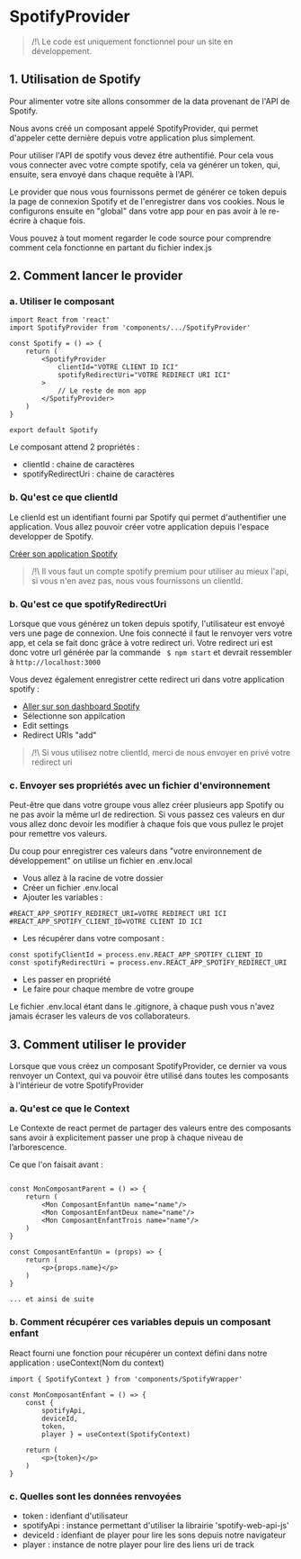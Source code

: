 # SpotifyProvider

> /!\ Le code est uniquement fonctionnel pour un site en développement.

## 1. Utilisation de Spotify
Pour alimenter votre site allons consommer de la data provenant de l'API de Spotify.

Nous avons créé un composant appelé SpotifyProvider, qui permet d'appeler cette dernière depuis votre application plus simplement.

Pour utiliser l'API de spotify vous devez être authentifié. Pour cela vous vous connecter avec votre compte spotify, cela va générer un token, qui, ensuite, sera envoyé dans chaque requête à l'API.

Le provider que nous vous fournissons permet de générer ce token depuis la page de connexion Spotify et de l'enregistrer dans vos cookies. Nous le configurons ensuite en "global" dans votre app pour en pas avoir à le re-écrire à chaque fois.

Vous pouvez à tout moment regarder le code source pour comprendre comment cela fonctionne en partant du fichier index.js


## 2. Comment lancer le provider


### a. Utiliser le composant

```
import React from 'react'
import SpotifyProvider from 'components/.../SpotifyProvider'

const Spotify = () => {
    return (
        <SpotifyProvider 
            clientId="VOTRE CLIENT ID ICI" 
            spotifyRedirectUri="VOTRE REDIRECT URI ICI"
        >
            // Le reste de mon app
        </SpotifyProvider>
    )
}

export default Spotify

```

Le composant attend 2 propriétés :
* clientId : chaine de caractères
* spotifyRedirectUri : chaine de caractères


### b. Qu'est ce que clientId

Le clienId est un identifiant fourni par Spotify qui permet d'authentifier une application.
Vous allez pouvoir créer votre application depuis l'espace developper de Spotify.

[Créer son application Spotify](https://developer.spotify.com/documentation/web-api/quick-start/)

> /!\ Il vous faut un compte spotify premium pour utiliser au mieux l'api, si vous n'en avez pas, nous vous fournissons un clientId.


### b. Qu'est ce que spotifyRedirectUri

Lorsque que vous générez un token depuis spotify, l'utilisateur est envoyé vers une page de connexion. Une fois connecté il faut le renvoyer vers votre app, et cela se fait donc grâce à votre redirect uri.
Votre redirect uri est donc votre url générée par la commande ``` $ npm start``` et devrait ressembler à ``` http://localhost:3000 ```

Vous devez également enregistrer cette redirect uri dans votre application spotify : 
* [Aller sur son dashboard Spotify](https://developer.spotify.com/dashboard/applications/)
* Sélectionne son appilcation 
* Edit settings 
* Redirect URIs "add"

> /!\ Si vous utilisez notre clientId, merci de nous envoyer en privé votre redirect uri


### c. Envoyer ses propriétés avec un fichier d'environnement

Peut-être que dans votre groupe vous allez créer plusieurs app Spotify ou ne pas avoir la même url de redirection.
Si vous passez ces valeurs en dur vous allez donc devoir les modifier à chaque fois que vous pullez le projet pour remettre vos valeurs.

Du coup pour enregistrer ces valeurs dans "votre environnement de développement" on utilise un fichier en .env.local

* Vous allez à la racine de votre dossier
* Créer un fichier .env.local
* Ajouter les variables : 
```
#REACT_APP_SPOTIFY_REDIRECT_URI=VOTRE REDIRECT URI ICI
#REACT_APP_SPOTIFY_CLIENT_ID=VOTRE CLIENT ID ICI
```
* Les récupérer dans votre composant : 
```
const spotifyClientId = process.env.REACT_APP_SPOTIFY_CLIENT_ID
const spotifyRedirectUri = process.env.REACT_APP_SPOTIFY_REDIRECT_URI
```
* Les passer en propriété
* Le faire pour chaque membre de votre groupe

Le fichier .env.local étant dans le .gitignore, à chaque push vous n'avez jamais écraser les valeurs de vos collaborateurs.


## 3. Comment utiliser le provider

Lorsque que vous créez un composant SpotifyProvider, ce dernier va vous renvoyer un Context, qui va pouvoir être utilisé dans toutes les composants à l'intérieur de votre SpotifyProvider

### a. Qu'est ce que le Context

Le Contexte de react permet de partager des valeurs entre des composants sans avoir à explicitement passer une prop à chaque niveau de l’arborescence.

Ce que l'on faisait avant : 

```

const MonComposantParent = () => {
    return (
        <Mon ComposantEnfantUn name="name"/>
        <Mon ComposantEnfantDeux name="name"/>
        <Mon ComposantEnfantTrois name="name"/>
    )
}

const ComposantEnfantUn = (props) => {
    return (
        <p>{props.name}</p>
    )
}

... et ainsi de suite

```


### b. Comment récupérer ces variables depuis un composant enfant

React fourni une fonction pour récupérer un context défini dans notre application : useContext(Nom du context)

```
import { SpotifyContext } from 'components/SpotifyWrapper'

const MonComposantEnfant = () => {
    const { 
        spotifyApi, 
        deviceId,
        token,
        player } = useContext(SpotifyContext)

    return (
        <p>{token}</p>
    )
}

```


### c. Quelles sont les données renvoyées

* token : idenfiant d'utilisateur
* spotifyApi : instance permettant d'utiliser la librairie 'spotify-web-api-js'
* deviceId : idenfiant de player pour lire les sons depuis notre navigateur
* player : instance de notre player pour lire des liens uri de track
